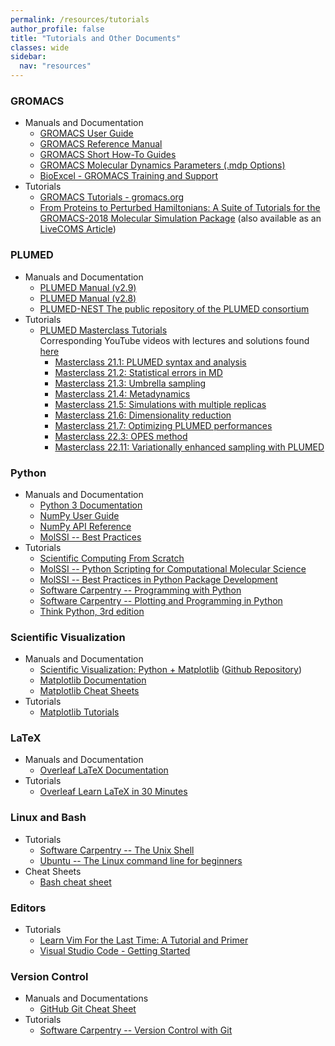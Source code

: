 ```yaml
---
permalink: /resources/tutorials
author_profile: false
title: "Tutorials and Other Documents"
classes: wide
sidebar:
  nav: "resources"
---
```



### GROMACS
- Manuals and Documentation
  - [GROMACS User Guide](https://manual.gromacs.org/current/user-guide/index.html)
  - [GROMACS Reference Manual](https://manual.gromacs.org/current/reference-manual/index.html)
  - [GROMACS Short How-To Guides](https://manual.gromacs.org/current/how-to/index.html)
  - [GROMACS Molecular Dynamics Parameters (.mdp Options)](https://manual.gromacs.org/current/user-guide/mdp-options.html)
  - [BioExcel - GROMACS Training and Support](https://bioexcel.eu/gromacs-training-and-support)
- Tutorials 
  - [GROMACS Tutorials - gromacs.org](https://tutorials.gromacs.org/)
  - [From Proteins to Perturbed Hamiltonians: A Suite of Tutorials for the GROMACS-2018 Molecular Simulation Package](http://www.mdtutorials.com/gmx/index.html) (also available as an [LiveCOMS Article](https://doi.org/10.33011/livecoms.1.1.5068))

### PLUMED
- Manuals and Documentation
  - [PLUMED Manual (v2.9)](https://www.plumed.org/doc-v2.9/user-doc/html/index.html)
  - [PLUMED Manual (v2.8)](https://www.plumed.org/doc-v2.8/user-doc/html/index.html)
  - [PLUMED-NEST The public repository of the PLUMED consortium](https://www.plumed-nest.org/)
- Tutorials   
  - [PLUMED Masterclass Tutorials](https://www.plumed.org/masterclass)     
    Corresponding YouTube videos with lectures and solutions found [here](https://www.youtube.com/watch?v=2eGhMSdIJEs&list=PLmdKEn2znJEld8l6Hp9PXf4EursC4-8nC)
    - [Masterclass 21.1: PLUMED syntax and analysis](https://www.plumed.org/doc-v2.9/user-doc/html/masterclass-21-1.html)
    - [Masterclass 21.2: Statistical errors in MD](https://www.plumed.org/doc-v2.9/user-doc/html/masterclass-21-2.html)
    - [Masterclass 21.3: Umbrella sampling](https://www.plumed.org/doc-v2.9/user-doc/html/masterclass-21-3.html)
    - [Masterclass 21.4: Metadynamics](https://www.plumed.org/doc-v2.9/user-doc/html/masterclass-21-4.html)
    - [Masterclass 21.5: Simulations with multiple replicas](https://www.plumed.org/doc-v2.9/user-doc/html/masterclass-21-5.html)
    - [Masterclass 21.6: Dimensionality reduction](https://www.plumed.org/doc-v2.9/user-doc/html/masterclass-21-6.html)
    - [Masterclass 21.7: Optimizing PLUMED performances](https://www.plumed.org/doc-v2.9/user-doc/html/masterclass-21-7.html)
    - [Masterclass 22.3: OPES method](https://www.plumed.org/doc-v2.9/user-doc/html/masterclass-22-03.html)
    - [Masterclass 22.11: Variationally enhanced sampling with PLUMED](https://www.plumed.org/doc-v2.9/user-doc/html/masterclass-22-11.html)

### Python
- Manuals and Documentation
  - [Python 3 Documentation](https://docs.python.org/3/)
  - [NumPy User Guide](https://numpy.org/doc/stable/user/index.html)
  - [NumPy API Reference](https://numpy.org/doc/stable/reference/index.html)
  - [MolSSI -- Best Practices](https://molssi.org/molssis-best-practices/)
- Tutorials
  - [Scientific Computing From Scratch](https://scotch.wangyq.net/)
  - [MolSSI -- Python Scripting for Computational Molecular Science](https://education.molssi.org/python_scripting_cms/)
  - [MolSSI -- Best Practices in Python Package Development](https://education.molssi.org/python-package-best-practices/)
  - [Software Carpentry -- Programming with Python](https://swcarpentry.github.io/python-novice-inflammation/)
  - [Software Carpentry -- Plotting and Programming in Python](http://swcarpentry.github.io/python-novice-gapminder/)
  - [Think Python, 3rd edition](https://allendowney.github.io/ThinkPython/)
  
### Scientific Visualization 
- Manuals and Documentation
  - [Scientific Visualization: Python + Matplotlib](https://inria.hal.science/hal-03427242/document) ([Github Repository](https://github.com/rougier/scientific-visualization-book))
  - [Matplotlib Documentation](https://matplotlib.org/stable/index.html)
  - [Matplotlib Cheat Sheets](https://matplotlib.org/cheatsheets/)
- Tutorials
  - [Matplotlib Tutorials](https://matplotlib.org/stable/tutorials/index.html)

### LaTeX
- Manuals and Documentation
  - [Overleaf LaTeX Documentation](https://www.overleaf.com/learn)
- Tutorials
  - [Overleaf Learn LaTeX in 30 Minutes](https://www.overleaf.com/learn/latex/Learn_LaTeX_in_30_minutes)

### Linux and Bash
- Tutorials
  - [Software Carpentry -- The Unix Shell](https://swcarpentry.github.io/shell-novice/)
  - [Ubuntu -- The Linux command line for beginners](https://ubuntu.com/tutorials/command-line-for-beginners)
- Cheat Sheets
  - [Bash cheat sheet](https://github.com/RehanSaeed/Bash-Cheat-Sheet)

### Editors 
- Tutorials
  - [Learn Vim For the Last Time: A Tutorial and Primer](https://danielmiessler.com/study/vim/)
  - [Visual Studio Code - Getting Started](https://code.visualstudio.com/docs)

### Version Control
- Manuals and Documentations
  - [GitHub Git Cheat Sheet](https://education.github.com/git-cheat-sheet-education.pdf)
- Tutorials
  - [Software Carpentry -- Version Control with Git](https://swcarpentry.github.io/git-novice/) 

